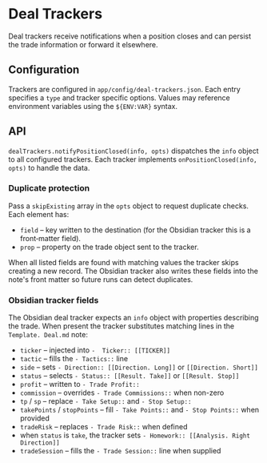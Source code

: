 # Deal Trackers

Deal trackers receive notifications when a position closes and can persist the trade information or forward it elsewhere.

## Configuration

Trackers are configured in `app/config/deal-trackers.json`. Each entry specifies a `type` and tracker specific options. Values may reference environment variables using the `${ENV:VAR}` syntax.

## API

`dealTrackers.notifyPositionClosed(info, opts)` dispatches the `info` object to all configured trackers. Each tracker implements `onPositionClosed(info, opts)` to handle the data.

### Duplicate protection

Pass a `skipExisting` array in the `opts` object to request duplicate checks. Each element has:

- `field` – key written to the destination (for the Obsidian tracker this is a front‑matter field).
- `prop` – property on the trade object sent to the tracker.

When all listed fields are found with matching values the tracker skips creating a new record. The Obsidian tracker also writes these fields into the note's front matter so future runs can detect duplicates.

### Obsidian tracker fields

The Obsidian deal tracker expects an `info` object with properties describing the trade. When present the tracker substitutes matching lines in the `Template. Deal.md` note:

- `ticker` – injected into `-  Ticker:: [[TICKER]]`
- `tactic` – fills the `- Tactics::` line
- `side` – sets `- Direction:: [[Direction. Long]]` or `[[Direction. Short]]`
- `status` – selects `- Status:: [[Result. Take]]` or `[[Result. Stop]]`
- `profit` – written to `- Trade Profit::`
- `commission` – overrides `- Trade Commissions::` when non-zero
- `tp` / `sp` – replace `- Take Setup::` and `- Stop Setup::`
- `takePoints` / `stopPoints` – fill `- Take Points::` and `- Stop Points::` when provided
- `tradeRisk` – replaces `- Trade Risk::` when defined
- when `status` is `take`, the tracker sets `- Homework:: [[Analysis. Right Direction]]`
- `tradeSession` – fills the `- Trade Session::` line when supplied
